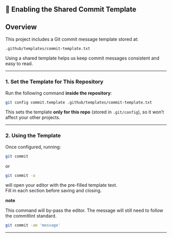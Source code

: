 ## 📝 Enabling the Shared Commit Template

## Overview

This project includes a Git commit message template stored at:

```
.github/templates/commit-template.txt
```

Using a shared template helps us keep commit messages consistent and easy to read.

---

### 1. Set the Template for This Repository

Run the following command **inside the repository**:

```bash
git config commit.template .github/templates/commit-template.txt
```

This sets the template **only for this repo** (stored in `.git/config`), so it won’t affect your other projects.

---

### 2. Using the Template

Once configured, running:

```bash
git commit
```

or

```bash
git commit -a
```

will open your editor with the pre-filled template text.  
Fill in each section before saving and closing.

**note**

This command will by-pass the editor. The message will still need to follow the commitlint standard.

```bash
git commit -am 'message'
```

---
